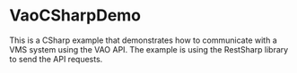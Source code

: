 # VaoCSharpDemo
This is a CSharp example that demonstrates how to communicate with a VMS system using the VAO API.
The example is using the RestSharp library to send the API requests.
